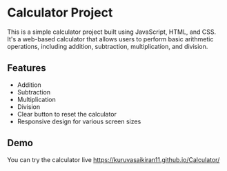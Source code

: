 # Calculator Project


This is a simple calculator project built using JavaScript, HTML, and CSS. It's a web-based calculator that allows users to perform basic arithmetic operations, including addition, subtraction, multiplication, and division.

## Features

- Addition
- Subtraction
- Multiplication
- Division
- Clear button to reset the calculator
- Responsive design for various screen sizes

## Demo

You can try the calculator live https://kuruvasaikiran11.github.io/Calculator/
